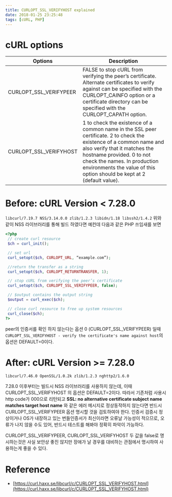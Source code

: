 ```yaml
---
title: CURLOPT_SSL_VERIFYHOST explained
date: 2018-01-25 23:25:48
tags: [cURL, PHP]
---
```

# cURL options

| Options                | Description                                                                                                                                                                                                                                                                                |
|------------------------|--------------------------------------------------------------------------------------------------------------------------------------------------------------------------------------------------------------------------------------------------------------------------------------------|
| CURLOPT_SSL_VERIFYPEER | FALSE to stop cURL from verifying the peer’s certificate. Alternate certificates to verify against can be specified with the CURLOPT_CAINFO option or a certificate directory can be specified with the CURLOPT_CAPATH option.                                                             |
| CURLOPT_SSL_VERIFYHOST | 1 to check the existence of a common name in the SSL peer certificate. 2 to check the existence of a common name and also verify that it matches the hostname provided. 0 to not check the names. In production environments the value of this option should be kept at 2 (default value). |

# Before: cURL Version < 7.28.0

`libcurl/7.19.7 NSS/3.14.0.0 zlib/1.2.3 libidn/1.18 libssh2/1.4.2`
위와 같이 NSS 라이브러리를 통해 빌드 하였다면 예컨데 다음과 같은 PHP 쓰임새를 보면

``` php
<?php
 // create curl resource
 $ch = curl_init();

 // set url
 curl_setopt($ch, CURLOPT_URL, “example.com”);

 //return the transfer as a string
 curl_setopt($ch, CURLOPT_RETURNTRANSFER, 1);

 // stop cURL from verifying the peer’s certificate
 curl_setopt($ch, CURLOPT_SSL_VERIFYPEER, false);

 // $output contains the output string
 $output = curl_exec($ch);

 // close curl resource to free up system resources
 curl_close($ch);
?>
```

peer의 인증서를 확인 하지 않는다는 옵션 0 (CURLOPT_SSL_VERIFYPEER) 일때
`CURLOPT_SSL_VERIFYHOST - verify the certificate's name against host`의 옵션은 DEFAULT=0이다.

# After: cURL Version >= 7.28.0

`libcurl/7.46.0 OpenSSL/1.0.2k zlib/1.2.3 nghttp2/1.6.0`

7.28.0 이후부터는 빌드시 NSS 라이브러리를 사용하지 않는데, 이때 CURLOPT_SSL_VERIFYHOST 의 옵션은 DEFAULT=2이다.
따라서 기존처럼 사용시 http code가 000으로 리턴되고 **SSL: no alternative certificate subject name matches target host name** 와 같은
에러 메시지로 정상동작하지 않는다면 반드시 CURLOPT_SSL_VERIFYPEER 옵션 명시할 것을 검토하여야 한다.
인증서 검증시 정상이거나 OS가 내장하고 있는 번들인증서가 최신이라면 오류날 가능성이 적으므로, 오류가 나지 않을 수도 있어, 반드시 테스트를 해봐야 정확히 파악이 가능하다.

CURLOPT_SSL_VERIFYPEER, CURLOPT_SSL_VERIFYHOST 두 값을 false로 명시하는것은 사실 보안상 좋진 않지만
장애가 날 경우를 대비하는 관점에서 명시하여 사용하는게 좋을 수 있다.

# Reference

*   [https://curl.haxx.se/libcurl/c/CURLOPT_SSL_VERIFYHOST.html](https://curl.haxx.se/libcurl/c/CURLOPT_SSL_VERIFYHOST.html)
